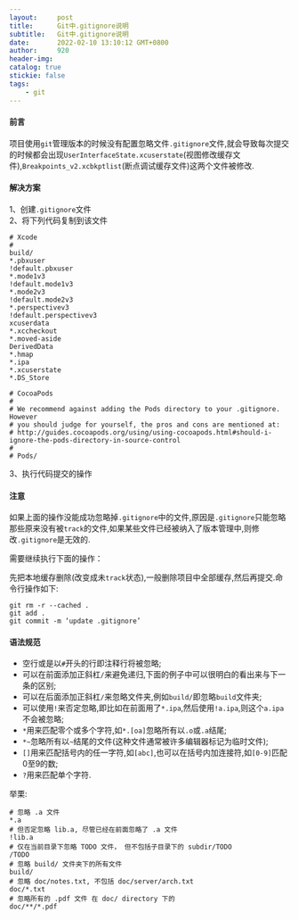 ```yaml
---
layout:     post
title:      Git中.gitignore说明
subtitle:  	Git中.gitignore说明
date:       2022-02-10 13:10:12 GMT+0800
author:     920
header-img: 
catalog: true
stickie: false
tags:
    - git
---
```



#### 前言

项目使用`git`管理版本的时候没有配置忽略文件`.gitignore`文件,就会导致每次提交的时候都会出现`UserInterfaceState.xcuserstate`(视图修改缓存文件),`Breakpoints_v2.xcbkptlist`(断点调试缓存文件)这两个文件被修改.


#### 解决方案

1、创建`.gitignore`文件  
2、将下列代码复制到该文件
```
# Xcode
#
build/
*.pbxuser
!default.pbxuser
*.mode1v3
!default.mode1v3
*.mode2v3
!default.mode2v3
*.perspectivev3
!default.perspectivev3
xcuserdata
*.xccheckout
*.moved-aside
DerivedData
*.hmap
*.ipa
*.xcuserstate
*.DS_Store

# CocoaPods
#
# We recommend against adding the Pods directory to your .gitignore. However
# you should judge for yourself, the pros and cons are mentioned at:
# http://guides.cocoapods.org/using/using-cocoapods.html#should-i-ignore-the-pods-directory-in-source-control
#
# Pods/
```
3、执行代码提交的操作

#### 注意

如果上面的操作没能成功忽略掉`.gitignore`中的文件,原因是`.gitignore`只能忽略那些原来没有被`track`的文件,如果某些文件已经被纳入了版本管理中,则修改`.gitignore`是无效的.

需要继续执行下面的操作：

先把本地缓存删除(改变成未`track`状态),一般删除项目中全部缓存,然后再提交.命令行操作如下:

```
git rm -r --cached .
git add .
git commit -m ‘update .gitignore’
```

#### 语法规范


- 空行或是以`#`开头的行即注释行将被忽略;  
- 可以在前面添加正斜杠`/`来避免递归,下面的例子中可以很明白的看出来与下一条的区别;  
- 可以在后面添加正斜杠`/`来忽略文件夹,例如`build/`即忽略`build`文件夹;  
- 可以使用`!`来否定忽略,即比如在前面用了`*.ipa`,然后使用`!a.ipa`,则这个`a.ipa`不会被忽略;  
- `*`用来匹配零个或多个字符,如`*.[oa]`忽略所有以`.o`或`.a`结尾;   
- `*~`忽略所有以`~`结尾的文件(这种文件通常被许多编辑器标记为临时文件);  
- `[]`用来匹配括号内的任一字符,如`[abc]`,也可以在括号内加连接符,如`[0-9]`匹配0至9的数;
- `?`用来匹配单个字符.

举栗:
```
# 忽略 .a 文件
*.a
# 但否定忽略 lib.a, 尽管已经在前面忽略了 .a 文件
!lib.a
# 仅在当前目录下忽略 TODO 文件， 但不包括子目录下的 subdir/TODO
/TODO
# 忽略 build/ 文件夹下的所有文件
build/
# 忽略 doc/notes.txt, 不包括 doc/server/arch.txt
doc/*.txt
# 忽略所有的 .pdf 文件 在 doc/ directory 下的
doc/**/*.pdf
```



















